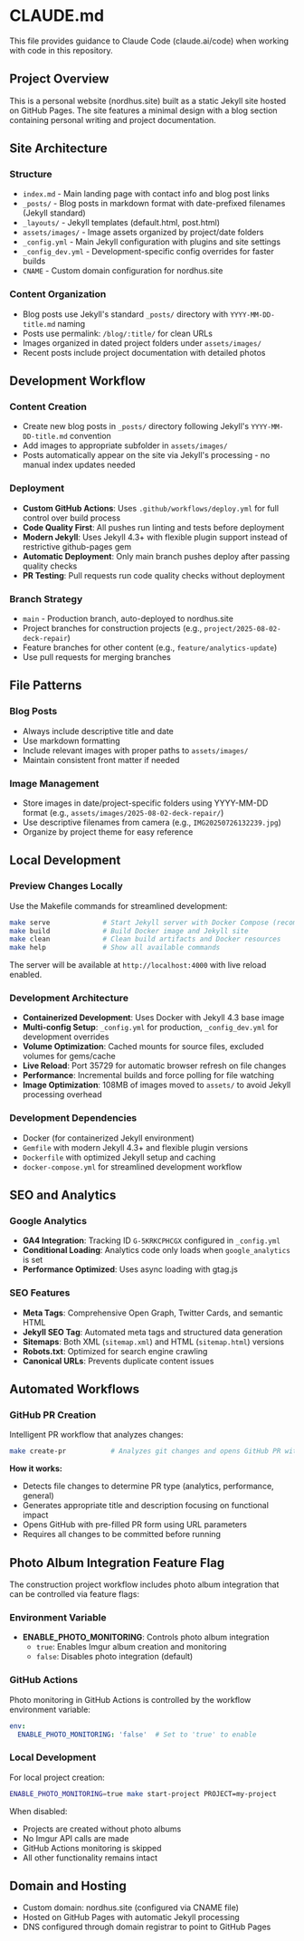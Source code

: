 # CLAUDE.md

This file provides guidance to Claude Code (claude.ai/code) when working with code in this repository.

## Project Overview

This is a personal website (nordhus.site) built as a static Jekyll site hosted on GitHub Pages. The site features a minimal design with a blog section containing personal writing and project documentation.

## Site Architecture

### Structure
- `index.md` - Main landing page with contact info and blog post links
- `_posts/` - Blog posts in markdown format with date-prefixed filenames (Jekyll standard)
- `_layouts/` - Jekyll templates (default.html, post.html)
- `assets/images/` - Image assets organized by project/date folders
- `_config.yml` - Main Jekyll configuration with plugins and site settings
- `_config_dev.yml` - Development-specific config overrides for faster builds
- `CNAME` - Custom domain configuration for nordhus.site

### Content Organization
- Blog posts use Jekyll's standard `_posts/` directory with `YYYY-MM-DD-title.md` naming
- Posts use permalink: `/blog/:title/` for clean URLs
- Images organized in dated project folders under `assets/images/`
- Recent posts include project documentation with detailed photos

## Development Workflow

### Content Creation
- Create new blog posts in `_posts/` directory following Jekyll's `YYYY-MM-DD-title.md` convention
- Add images to appropriate subfolder in `assets/images/`
- Posts automatically appear on the site via Jekyll's processing - no manual index updates needed

### Deployment
- **Custom GitHub Actions**: Uses `.github/workflows/deploy.yml` for full control over build process
- **Code Quality First**: All pushes run linting and tests before deployment
- **Modern Jekyll**: Uses Jekyll 4.3+ with flexible plugin support instead of restrictive github-pages gem
- **Automatic Deployment**: Only main branch pushes deploy after passing quality checks
- **PR Testing**: Pull requests run code quality checks without deployment

### Branch Strategy
- `main` - Production branch, auto-deployed to nordhus.site
- Project branches for construction projects (e.g., `project/2025-08-02-deck-repair`)
- Feature branches for other content (e.g., `feature/analytics-update`)
- Use pull requests for merging branches

## File Patterns

### Blog Posts
- Always include descriptive title and date
- Use markdown formatting
- Include relevant images with proper paths to `assets/images/`
- Maintain consistent front matter if needed

### Image Management
- Store images in date/project-specific folders using YYYY-MM-DD format (e.g., `assets/images/2025-08-02-deck-repair/`)
- Use descriptive filenames from camera (e.g., `IMG20250726132239.jpg`)
- Organize by project theme for easy reference

## Local Development

### Preview Changes Locally
Use the Makefile commands for streamlined development:

```bash
make serve             # Start Jekyll server with Docker Compose (recommended)
make build             # Build Docker image and Jekyll site
make clean             # Clean build artifacts and Docker resources
make help              # Show all available commands
```

The server will be available at `http://localhost:4000` with live reload enabled.

### Development Architecture
- **Containerized Development**: Uses Docker with Jekyll 4.3 base image
- **Multi-config Setup**: `_config.yml` for production, `_config_dev.yml` for development overrides
- **Volume Optimization**: Cached mounts for source files, excluded volumes for gems/cache
- **Live Reload**: Port 35729 for automatic browser refresh on file changes
- **Performance**: Incremental builds and force polling for file watching
- **Image Optimization**: 108MB of images moved to `assets/` to avoid Jekyll processing overhead

### Development Dependencies
- Docker (for containerized Jekyll environment)
- `Gemfile` with modern Jekyll 4.3+ and flexible plugin versions
- `Dockerfile` with optimized Jekyll setup and caching
- `docker-compose.yml` for streamlined development workflow

## SEO and Analytics

### Google Analytics
- **GA4 Integration**: Tracking ID `G-5KRKCPHCGX` configured in `_config.yml`
- **Conditional Loading**: Analytics code only loads when `google_analytics` is set
- **Performance Optimized**: Uses async loading with gtag.js

### SEO Features
- **Meta Tags**: Comprehensive Open Graph, Twitter Cards, and semantic HTML
- **Jekyll SEO Tag**: Automated meta tags and structured data generation
- **Sitemaps**: Both XML (`sitemap.xml`) and HTML (`sitemap.html`) versions
- **Robots.txt**: Optimized for search engine crawling
- **Canonical URLs**: Prevents duplicate content issues

## Automated Workflows

### GitHub PR Creation
Intelligent PR workflow that analyzes changes:

```bash
make create-pr           # Analyzes git changes and opens GitHub PR with contextual content
```

**How it works:**
- Detects file changes to determine PR type (analytics, performance, general)
- Generates appropriate title and description focusing on functional impact
- Opens GitHub with pre-filled PR form using URL parameters
- Requires all changes to be committed before running

## Photo Album Integration Feature Flag

The construction project workflow includes photo album integration that can be controlled via feature flags:

### Environment Variable
- **ENABLE_PHOTO_MONITORING**: Controls photo album integration
  - `true`: Enables Imgur album creation and monitoring
  - `false`: Disables photo integration (default)

### GitHub Actions
Photo monitoring in GitHub Actions is controlled by the workflow environment variable:
```yaml
env:
  ENABLE_PHOTO_MONITORING: 'false'  # Set to 'true' to enable
```

### Local Development
For local project creation:
```bash
ENABLE_PHOTO_MONITORING=true make start-project PROJECT=my-project
```

When disabled:
- Projects are created without photo albums
- No Imgur API calls are made
- GitHub Actions monitoring is skipped
- All other functionality remains intact

## Domain and Hosting
- Custom domain: nordhus.site (configured via CNAME file)
- Hosted on GitHub Pages with automatic Jekyll processing
- DNS configured through domain registrar to point to GitHub Pages